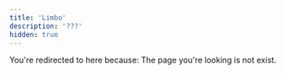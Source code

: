 ```yaml
---
title: 'Limbo'
description: '???'
hidden: true
---
```


You're redirected to here because:
The page you're looking is not exist.
